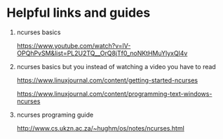 # Helpful links and guides

1.  ncurses basics
     
      https://www.youtube.com/watch?v=lV-OPQhPvSM&list=PL2U2TQ__OrQ8jTf0_noNKtHMuYlyxQl4v

2.  ncurses basics but you instead of watching a video you have to read
     
      https://www.linuxjournal.com/content/getting-started-ncurses
    
      https://www.linuxjournal.com/content/programming-text-windows-ncurses
      
3.   ncurses programing guide 

     http://www.cs.ukzn.ac.za/~hughm/os/notes/ncurses.html
